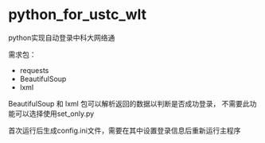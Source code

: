 # python_for_ustc_wlt
python实现自动登录中科大网络通

需求包：

- requests
- BeautifulSoup
- lxml

BeautifulSoup 和 lxml 包可以解析返回的数据以判断是否成功登录， 不需要此功能可以选择使用set_only.py

首次运行后生成config.ini文件，需要在其中设置登录信息后重新运行主程序
